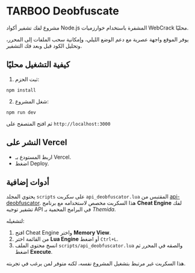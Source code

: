 # TARBOO Deobfuscate

مشروع لفك تشفير أكواد Node.js المشفرة باستخدام خوارزميات WebCrack محليًا.

يوفر الموقع واجهة عصرية مع دعم الوضع الليلي، وإمكانية سحب الملفات إلى المحرر، وتحليل الكود قبل وبعد فك التشفير.

## كيفية التشغيل محليًا

1. ثبت الحزم:

```
npm install
```

2. شغل المشروع:

```
npm run dev
```

ثم افتح المتصفح على `http://localhost:3000`

## النشر على Vercel

- اربط المستودع بـ Vercel.
- اضغط Deploy.

## أدوات إضافية

يحتوي المجلد `scripts` على سكربت `api_deobfuscator.lua` المقتبس من [api-deobfuscator](https://github.com/push0ebp/api-deobfuscator). هذا السكربت مخصص لاستخدامه مع برنامج **Cheat Engine** لفك تشفير توجيه API في البرامج المحمية بـ *Themida*.

لتشغيله:

1. افتح Cheat Engine واختر **Memory View**.
2. من القائمة اختر **Lua Engine** أو اضغط `Ctrl+L`.
3. انسخ محتوى الملف `scripts/api_deobfuscator.lua` والصقه في المحرر ثم اضغط **Execute**.

هذا السكربت غير مرتبط بتشغيل المشروع نفسه، لكنه متوفر لمن يرغب في تجربته.
